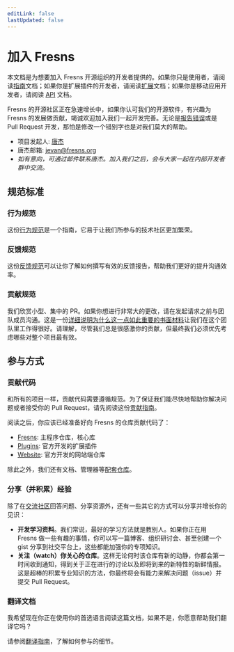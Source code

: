 ```yaml
---
editLink: false
lastUpdated: false
---
```


# 加入 Fresns

本文档是为想要加入 Fresns 开源组织的开发者提供的。如果你只是使用者，请阅读[指南](../guide/)文档；如果你是扩展插件的开发者，请阅读[扩展](../extensions/)文档；如果你是移动应用开发者，请阅读 [API](../api/) 文档。

Fresns 的开源社区正在急速增长中，如果你认可我们的开源软件，有兴趣为 Fresns 的发展做贡献，竭诚欢迎加入我们一起开发完善。无论是[报告错误](../guide/feedback.md)或是 Pull Request 开发，那怕是修改一个错别字也是对我们莫大的帮助。

- 项目发起人: [唐杰](https://tangjie.me/about)
- 唐杰邮箱: [jevan@fresns.org](mailto:jevan@fresns.org)
- *如有意向，可通过邮件联系唐杰。加入我们之后，会与大家一起在内部开发者群中交流。*

## 规范标准

### 行为规范

这份[行为规范](https://www.contributor-covenant.org/zh-cn/version/2/0/code_of_conduct/)是一个指南，它易于让我们所参与的技术社区更加繁荣。

### 反馈规范

这份[反馈规范](https://www.chiark.greenend.org.uk/~sgtatham/bugs-cn.html)可以让你了解如何撰写有效的反馈报告，帮助我们更好的提升沟通效率。

### 贡献规范

我们欣赏小型、集中的 PR。如果你想进行非常大的更改，请在发起请求之前与团队成员沟通。这是一份[详细说明为什么这一点如此重要的书面材料](https://www.netlify.com/blog/2020/03/31/how-to-scope-down-prs/)让我们在这个团队里工作得很好。请理解，尽管我们总是很感激你的贡献，但最终我们必须优先考虑哪些对整个项目最有效。

## 参与方式

### 贡献代码

和所有的项目一样，贡献代码需要遵循规范。为了保证我们能尽快地帮助你解决问题或者接受你的 Pull Request，请先阅读这份[贡献指南](../contributing/)。

阅读之后，你应该已经准备好向 Fresns 的仓库贡献代码了：

- [Fresns](https://github.com/fresns/fresns): 主程序仓库，核心库
- [Plugins](https://github.com/fresns/plugins): 官方开发的扩展插件
- [Website](https://github.com/fresns/website): 官方开发的网站端仓库

除此之外，我们还有文档、管理器等[配套仓库](https://github.com/fresns)。

### 分享（并积累）经验

除了在[交流社区](https://discuss.fresns.org/zh-Hans)回答问题、分享资源外，还有一些其它的方式可以分享并增长你的见识：

- **开发学习资料**。我们常说，最好的学习方法就是教别人。如果你正在用 Fresns 做一些有趣的事情，你可以写一篇博客、组织研讨会、甚至创建一个 gist 分享到社交平台上，这些都能加强你的专项知识。
- **关注（watch）你关心的仓库**。这样无论何时该仓库有新的动静，你都会第一时间收到通知，得到关于正在进行的讨论以及即将到来的新特性的新鲜情报。这是超棒的积累专业知识的方法，你最终将会有能力来解决问题（issue）并提交 Pull Request。

### 翻译文档

我希望现在你正在使用你的首选语言阅读这篇文档，如果不是，你愿意帮助我们翻译它吗？

请参阅[翻译指南](../contributing/translations.md)，了解如何参与的细节。